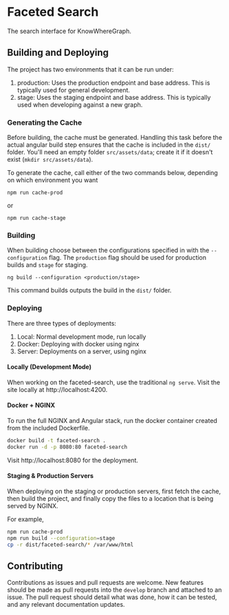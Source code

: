 # Faceted Search
The search interface for KnowWhereGraph.

## Building and Deploying
The project has two environments that it can be run under:

1. production: Uses the production endpoint and base address. This is typically used for general development.
2. stage: Uses the staging endpoint and base address. This is typically used when developing against a new graph.


### Generating the Cache

Before building, the cache must be generated. Handling this task before the actual angular build step ensures that the cache is included in the `dist/` folder. You'll need an empty folder `src/assets/data`; create it if it doesn't exist (`mkdir src/assets/data`).

To generate the cache, call either of the two commands below, depending on which environment you want

`npm run cache-prod`

or

`npm run cache-stage`

### Building

When building choose between the configurations specified in with the `--configuration` flag. The `production` flag should be used for production builds and `stage` for staging.

`ng build --configuration <production/stage>`

This command builds outputs the build in the `dist/` folder.

### Deploying

There are three types of deployments:

1. Local: Normal development mode, run locally
2. Docker: Deploying with docker using nginx
3. Server: Deployments on a server, using nginx

#### Locally (Development Mode)
When working on the faceted-search, use the traditional `ng serve`. Visit the site locally at http://localhost:4200.

#### Docker + NGINX
To run the full NGINX and Angular stack, run the docker container created from the included Dockerfile.

```bash
docker build -t faceted-search .
docker run -d -p 8080:80 faceted-search
```

Visit http://localhost:8080 for the deployment.

#### Staging & Production Servers
When deploying on the staging or production servers, first fetch the cache, then build the project, and finally copy the files to a location that is being served by NGINX.

For example,

```bash
npm run cache-prod
npm run build --configuration=stage
cp -r dist/faceted-search/* /var/www/html
```

## Contributing

Contributions as issues and pull requests are welcome. New features should be made as pull requests into the `develop` branch and attached to an issue. The pull request should detail what was done, how it can be tested, and any relevant documentation updates.
